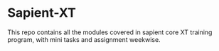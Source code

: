 # Sapient-XT
This repo contains all the modules covered in sapient core XT training program, with mini tasks and assignment weekwise.
